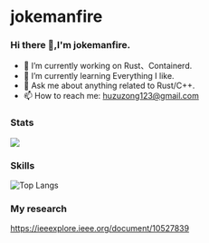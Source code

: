 # jokemanfire
### Hi there 👋,I'm jokemanfire.

- 🔭 I’m currently working on Rust、Containerd.
- 🌱 I’m currently learning Everything I like.
- 💬 Ask me about anything related to Rust/C++.
- 📫 How to reach me: huzuzong123@gmail.com

### Stats
![](https://github-readme-stats.vercel.app/api?username=jokemanfire&show_icons=true&theme=transparent)
### Skills
![Top Langs](https://github-readme-stats.vercel.app/api/top-langs/?username=jokemanfire&layout=compact&theme=tokyonight)

### My research
https://ieeexplore.ieee.org/document/10527839
